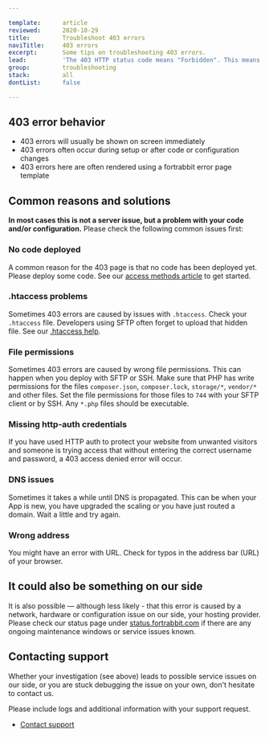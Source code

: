 ```yaml
---

template:      article
reviewed:      2020-10-29
title:         Troubleshoot 403 errors
naviTitle:     403 errors
excerpt:       Some tips on troubleshooting 403 errors.
lead:          'The 403 HTTP status code means "Forbidden". This means that access is denied, or in other words: the resource is not allowed for some reason. This article aims to help developers troubleshooting 403 errors.'
group:         troubleshooting
stack:         all
dontList:      false

---
```


## 403 error behavior

* 403 errors will usually be shown on screen immediately
* 403 errors often occur during setup or after code or configuration changes
* 403 errors here are often rendered using a fortrabbit error page template


## Common reasons and solutions

**In most cases this is not a server issue, but a problem with your code and/or configuration.** Please check the following common issues first:


### No code deployed

A common reason for the 403 page is that no code has been deployed yet. Please deploy some code. See our [access methods article](/access-methods) to get started.


### .htaccess problems

Sometimes 403 errors are caused by issues with `.htaccess`. Check your `.htaccess` file. Developers using SFTP often forget to upload that hidden file. See our [.htaccess help](/htaccess).


### File permissions

Sometimes 403 errors are caused by wrong file permissions. This can happen when you deploy with SFTP or SSH. Make sure that PHP has write permissions for the files `composer.json`, `composer.lock`, `storage/*`, `vendor/*` and other files. Set the file permissions for those files to `744` with your SFTP client or by SSH.  Any `*.php` files should be executable.

<!-- Duplicate with Craft CMS: Upload SFTP, maybe remove the other one -->


### Missing http-auth credentials

If you have used HTTP auth to protect your website from unwanted visitors and someone is trying access that without entering the correct username and password, a 403 access denied error will occur.


### DNS issues

Sometimes it takes a while until DNS is propagated. This can be when your App is new, you have upgraded the scaling or you have just routed a domain. Wait a little and try again.


### Wrong address

You might have an error with URL. Check for typos in the address bar (URL) of your browser.


## It could also be something on our side

It is also possible — although less likely - that this error is caused by a network, hardware or configuration issue on our side, your hosting provider. Please check our status page under [status.fortrabbit.com](https://status.fortrabbit.com) if there are any ongoing maintenance windows or service issues known.


## Contacting support

Whether your investigation (see above) leads to possible service issues on our side, or you are stuck debugging the issue on your own, don't hesitate to contact us.

Please include logs and additional information with your support request. 

* <a href="#asd" onclick="Intercom('showNewMessage', 'I see 403 for my App ______ for around ___. I have made the following changes recently: ____.')">Contact support</a>